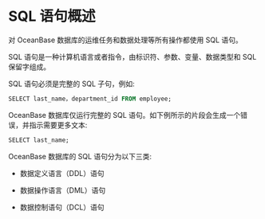 # SQL 语句概述 

对 OceanBase 数据库的运维任务和数据处理等所有操作都使用 SQL 语句。

SQL 语句是一种计算机语言或者指令，由标识符、参数、变量、数据类型和 SQL 保留字组成。

​SQL 语句必须是完整的 SQL 子句，例如:

```sql
​SELECT last_name，department_id FROM employee;
```

​OceanBase 数据库仅运行完整的 SQL 语句。如下例所示的片段会生成一个错误，并指示需要更多文本:

```sql
​SELECT last_name;
```

OceanBase 数据库的 SQL 语句分为以下三类:

* 数据定义语言（DDL）语句

* 数据操作语言（DML）语句

* 数据控制语句（DCL）语句

  



